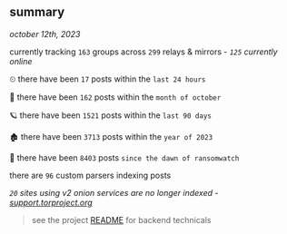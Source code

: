 
## summary
_october 12th, 2023_

currently tracking `163` groups across `299` relays & mirrors - _`125` currently online_

⏲ there have been `17` posts within the `last 24 hours`

🦈 there have been `162` posts within the `month of october`

🪐 there have been `1521` posts within the `last 90 days`

🏚 there have been `3713` posts within the `year of 2023`

🦕 there have been `8403` posts `since the dawn of ransomwatch`

there are `96` custom parsers indexing posts

_`20` sites using v2 onion services are no longer indexed - [support.torproject.org](https://support.torproject.org/onionservices/v2-deprecation/)_

> see the project [README](https://github.com/joshhighet/ransomwatch#ransomwatch--) for backend technicals

